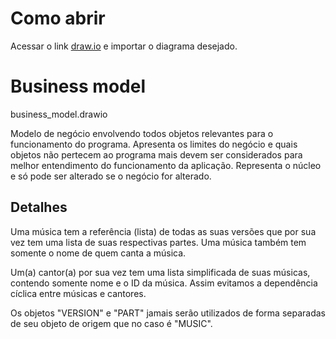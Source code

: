 # Como abrir

Acessar o link [draw.io](https://app.diagrams.net/) e importar o diagrama desejado.

# Business model

business_model.drawio

Modelo de negócio envolvendo todos objetos relevantes para o funcionamento do programa. Apresenta os limites do negócio e quais objetos não pertecem ao programa mais devem ser considerados para melhor entendimento do funcionamento da aplicação. Representa o núcleo e só pode ser alterado se o negócio for alterado.

## Detalhes

Uma música tem a referência (lista) de todas as suas versões que por sua vez tem uma lista de suas respectivas partes. Uma música também tem somente o nome de quem canta a música.

Um(a) cantor(a) por sua vez tem uma lista simplificada de suas músicas, contendo somente nome e o ID da música. Assim evitamos a dependência cíclica entre músicas e cantores.

Os objetos "VERSION" e "PART" jamais serão utilizados de forma separadas de seu objeto de origem que no caso é "MUSIC".